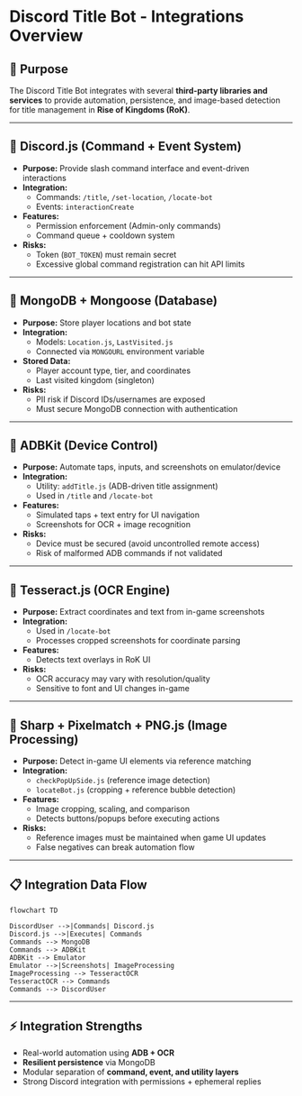 # Discord Title Bot - Integrations Overview

## 🎯 Purpose

The Discord Title Bot integrates with several **third-party libraries and services** to provide automation, persistence, and image-based detection for title management in **Rise of Kingdoms (RoK)**.

---

## 🔑 Discord.js (Command + Event System)

- **Purpose:** Provide slash command interface and event-driven interactions
- **Integration:**
  - Commands: `/title`, `/set-location`, `/locate-bot`
  - Events: `interactionCreate`
- **Features:**
  - Permission enforcement (Admin-only commands)
  - Command queue + cooldown system
- **Risks:**
  - Token (`BOT_TOKEN`) must remain secret
  - Excessive global command registration can hit API limits

---

## 🔑 MongoDB + Mongoose (Database)

- **Purpose:** Store player locations and bot state
- **Integration:**
  - Models: `Location.js`, `LastVisited.js`
  - Connected via `MONGOURL` environment variable
- **Stored Data:**
  - Player account type, tier, and coordinates
  - Last visited kingdom (singleton)
- **Risks:**
  - PII risk if Discord IDs/usernames are exposed
  - Must secure MongoDB connection with authentication

---

## 🔑 ADBKit (Device Control)

- **Purpose:** Automate taps, inputs, and screenshots on emulator/device
- **Integration:**
  - Utility: `addTitle.js` (ADB-driven title assignment)
  - Used in `/title` and `/locate-bot`
- **Features:**
  - Simulated taps + text entry for UI navigation
  - Screenshots for OCR + image recognition
- **Risks:**
  - Device must be secured (avoid uncontrolled remote access)
  - Risk of malformed ADB commands if not validated

---

## 🔑 Tesseract.js (OCR Engine)

- **Purpose:** Extract coordinates and text from in-game screenshots
- **Integration:**
  - Used in `/locate-bot`
  - Processes cropped screenshots for coordinate parsing
- **Features:**
  - Detects text overlays in RoK UI
- **Risks:**
  - OCR accuracy may vary with resolution/quality
  - Sensitive to font and UI changes in-game

---

## 🔑 Sharp + Pixelmatch + PNG.js (Image Processing)

- **Purpose:** Detect in-game UI elements via reference matching
- **Integration:**
  - `checkPopUpSide.js` (reference image detection)
  - `locateBot.js` (cropping + reference bubble detection)
- **Features:**
  - Image cropping, scaling, and comparison
  - Detects buttons/popups before executing actions
- **Risks:**
  - Reference images must be maintained when game UI updates
  - False negatives can break automation flow

---

## 📋 Integration Data Flow

```mermaid
flowchart TD

DiscordUser -->|Commands| Discord.js
Discord.js -->|Executes| Commands
Commands --> MongoDB
Commands --> ADBKit
ADBKit --> Emulator
Emulator -->|Screenshots| ImageProcessing
ImageProcessing --> TesseractOCR
TesseractOCR --> Commands
Commands --> DiscordUser
```

---

## ⚡ Integration Strengths

- Real-world automation using **ADB + OCR**
- **Resilient persistence** via MongoDB
- Modular separation of **command, event, and utility layers**
- Strong Discord integration with permissions + ephemeral replies